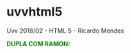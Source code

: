 # uvvhtml5
Uvv 2018/02 - HTML 5 - Ricardo Mendes



<font color="green" style='font-weight:bold;'> DUPLA COM RAMON: </font>   <link rel="stylesheet" type="text/css" href="https://ramonpenna19.github.io/html5-uvv/">
